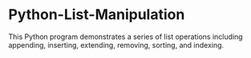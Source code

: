 # Python-List-Manipulation
This Python program demonstrates a series of list operations including appending, inserting, extending, removing, sorting, and indexing.
